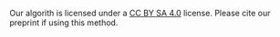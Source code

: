 Our algorith is licensed under a [CC BY SA 4.0](https://creativecommons.org/licenses/by-sa/4.0/) license. Please cite our preprint if using this method.
